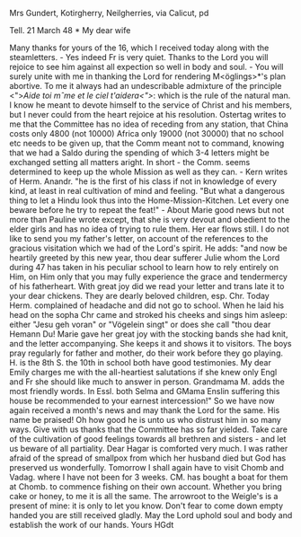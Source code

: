 Mrs Gundert, Kotirgherry, Neilgherries, via Calicut, pd

 Tell. 21 March 48
 <Tuesday>*
My dear wife

Many thanks for yours of the 16, which I received today along with the steamletters. - Yes indeed Fr is very quiet. Thanks to the Lord you will rejoice to see him against all expection so well in body and soul. - You will surely unite with me in thanking the Lord for rendering M<öglings>*'s plan abortive. To me it always had an undescribable admixture of the principle <">*Aide toi mˆme et le ciel t'aidera<">*: which is the rule of the natural man. I know he meant to devote himself to the service of Christ and his members, but I never could from the heart rejoice at his resolution. Ostertag writes to me that the Committee has no idea of receding from any station, that China costs only 4800 (not 10000) Africa only 19000 (not 30000) that no school etc needs to be given up, that the Comm meant not to command, knowing that we had a Saldo during the spending of which 3-4 letters might be exchanged setting all matters aright. In short - the Comm. seems determined to keep up the whole Mission as well as they can. - Kern writes of Herm. Anandr. "he is the first of his class if not in knowledge of every kind, at least in real cultivation of mind and feeling. "But what a dangerous thing to let a Hindu look thus into the Home-Mission-Kitchen. Let every one beware before he try to repeat the feat!" - About Marie good news but not more than Pauline wrote except, that she is very devout and obedient to the elder girls and has no idea of trying to rule them. Her ear flows still. I do not like to send you my father's letter, on account of the references to the gracious visitation which we had of the Lord's spirit. He adds: "and now be heartily greeted by this new year, thou dear sufferer Julie whom the Lord during 47 has taken in his peculiar school to learn how to rely entirely on Him, on Him only that you may fully experience the grace and tendermercy of his fatherheart. With great joy did we read your letter and trans late it to your dear chickens. They are dearly beloved children, esp. Chr. Today Herm. complained of headache and did not go to school. When he laid his head on the sopha Chr came and stroked his cheeks and sings him asleep: either "Jesu geh voran" or "Vögelein singt" or does she call "thou dear Hemann Du! Marie gave her great joy with the stocking bands she had knit, and the letter accompanying. She keeps it and shows it to visitors. The boys pray regularly for father and mother, do their work before they go playing. H. is the 8th S. the 10th in school both have good testimonies. My dear Emily charges me with the all-heartiest salutations if she knew only Engl and Fr she should like much to answer in person. Grandmama M. adds the most friendly words. In Essl. both Selma and GMama Enslin suffering this house be recommended to your earnest intercession!" So we have now again received a month's news and may thank the Lord for the same. His name be praised! Oh how good he is unto us who distrust him in so many ways. Give with us thanks that the Committee has so far yielded. Take care of the cultivation of good feelings towards all brethren and sisters - and let us beware of all partiality. Dear Hagar is comforted very much. I was rather afraid of the spread of smallpox from which her husband died but God has preserved us wonderfully. Tomorrow I shall again have to visit Chomb and Vadag. where I have not been for 3 weeks. CM. has bought a boat for them at Chomb. to commence fishing on their own account. 
Whether you bring cake or honey, to me it is all the same. The arrowroot to the Weigle's is a present of mine: it is only to let you know. Don't fear to come down empty handed you are still received gladly. May the Lord uphold soul and body and establish the work of our hands.
 Yours
 HGdt

